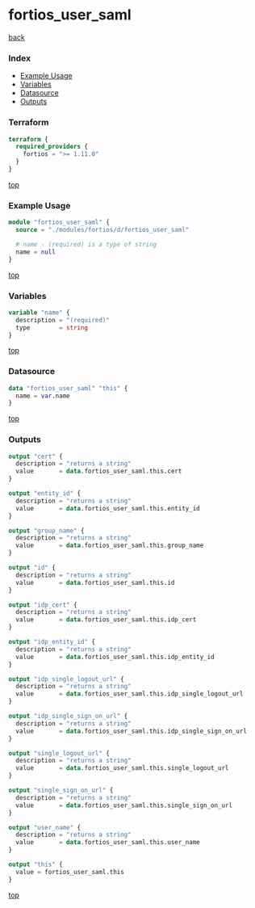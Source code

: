 # fortios_user_saml

[back](../fortios.md)

### Index

- [Example Usage](#example-usage)
- [Variables](#variables)
- [Datasource](#datasource)
- [Outputs](#outputs)

### Terraform

```terraform
terraform {
  required_providers {
    fortios = ">= 1.11.0"
  }
}
```

[top](#index)

### Example Usage

```terraform
module "fortios_user_saml" {
  source = "./modules/fortios/d/fortios_user_saml"

  # name - (required) is a type of string
  name = null
}
```

[top](#index)

### Variables

```terraform
variable "name" {
  description = "(required)"
  type        = string
}
```

[top](#index)

### Datasource

```terraform
data "fortios_user_saml" "this" {
  name = var.name
}
```

[top](#index)

### Outputs

```terraform
output "cert" {
  description = "returns a string"
  value       = data.fortios_user_saml.this.cert
}

output "entity_id" {
  description = "returns a string"
  value       = data.fortios_user_saml.this.entity_id
}

output "group_name" {
  description = "returns a string"
  value       = data.fortios_user_saml.this.group_name
}

output "id" {
  description = "returns a string"
  value       = data.fortios_user_saml.this.id
}

output "idp_cert" {
  description = "returns a string"
  value       = data.fortios_user_saml.this.idp_cert
}

output "idp_entity_id" {
  description = "returns a string"
  value       = data.fortios_user_saml.this.idp_entity_id
}

output "idp_single_logout_url" {
  description = "returns a string"
  value       = data.fortios_user_saml.this.idp_single_logout_url
}

output "idp_single_sign_on_url" {
  description = "returns a string"
  value       = data.fortios_user_saml.this.idp_single_sign_on_url
}

output "single_logout_url" {
  description = "returns a string"
  value       = data.fortios_user_saml.this.single_logout_url
}

output "single_sign_on_url" {
  description = "returns a string"
  value       = data.fortios_user_saml.this.single_sign_on_url
}

output "user_name" {
  description = "returns a string"
  value       = data.fortios_user_saml.this.user_name
}

output "this" {
  value = fortios_user_saml.this
}
```

[top](#index)